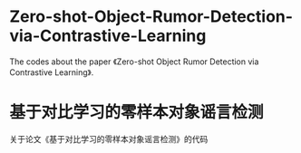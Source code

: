 # Zero-shot-Object-Rumor-Detection-via-Contrastive-Learning
The codes about the paper 《Zero-shot Object Rumor Detection via Contrastive Learning》. 

# 基于对比学习的零样本对象谣言检测
关于论文《基于对比学习的零样本对象谣言检测》的代码
